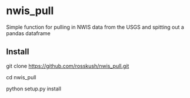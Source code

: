 # nwis_pull
Simple function for pulling in NWIS data from the USGS and spitting out a pandas dataframe

## Install

git clone https://github.com/rosskush/nwis_pull.git

cd nwis_pull

python setup.py install
